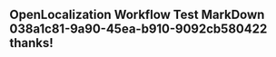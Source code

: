 <properties
ms.topic="hero-topic"
ms.test1="hero-topic"
ms.test2="test"/>

## OpenLocalization Workflow Test MarkDown 038a1c81-9a90-45ea-b910-9092cb580422 thanks!
